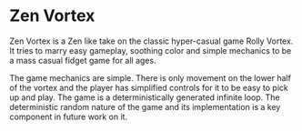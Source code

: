 # Zen Vortex
Zen Vortex is a Zen like take on the classic hyper-casual game Rolly Vortex. It tries to marry easy gameplay, soothing color and simple mechanics to be a mass casual fidget game for all ages.

The game mechanics are simple. There is only movement on the lower half of the vortex and the player has simplified controls for it to be easy to pick up and play. The game is a deterministically generated infinite loop. The deterministic random nature of the game and its implementation is a key component in future work on it.
